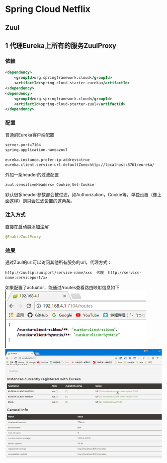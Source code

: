 # Spring Cloud Netflix
## Zuul
1 代理Eureka上所有的服务ZuulProxy
--
### 依赖
```xml
<dependency>
	<groupId>org.springframework.cloud</groupId>
	<artifactId>spring-cloud-starter-eureka</artifactId>
</dependency>
<dependency>
	<groupId>org.springframework.cloud</groupId>
	<artifactId>spring-cloud-starter-zuul</artifactId>
</dependency>
```
### 配置
普通的Eureka客户端配置
```
server.port=7104
spring.application.name=zuul

eureka.instance.prefer-ip-address=true
eureka.client.service-url.defaultZone=http://localhost:8761/eureka/
```
外加一条header的过滤配置
```
zuul.sensitiveHeaders= Cookie,Set-Cookie
```
默认很多header参数都会被过滤，如Authorization，Cookie等，单独设置（像上面这样）则只会过滤设置的这两条。
### 注入方式
直接在启动类添加注解
```java
@EnableZuulProxy
```
### 效果
通过Zuul的url可以访问其他所有服务的url，代理方式：
```
http://zuulip:zuulport/service-name/xxx  代理  http://service-name:serviceport/xx
```
如果配置了actuator，能通过/routes查看路由映射信息如下
![image](img/zuul.jpg)
![image](img/zuul.gif)